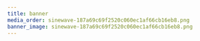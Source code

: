 ```yaml
---
title: banner
media_order: sinewave-187a69c69f2520c060ec1af66cb16eb8.png
banner_image: sinewave-187a69c69f2520c060ec1af66cb16eb8.png
---
```


